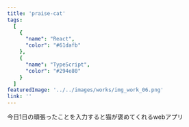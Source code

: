 ```yaml
---
title: 'praise-cat'
tags:
  [
    {
      "name": "React",
      "color": "#61dafb"
    },
    {
      "name": "TypeScript",
      "color": "#294e80"
    }
  ]
featuredImage: '../../images/works/img_work_06.png'
link: ''
---
```


今日1日の頑張ったことを入力すると猫が褒めてくれるwebアプリ
